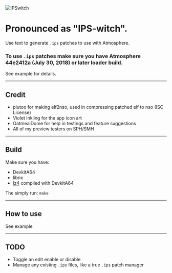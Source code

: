 ![IPSwitch](https://raw.githubusercontent.com/3096/ipswitch/master/icon.png)
# Pronounced as "IPS-witch".
Use text to generate `.ips` patches to use with Atmosphere.

### To use `.ips` patches make sure you have Atmosphere 44e2412a (July 30, 2018) or later loader build.

See example for details.

---
## Credit
- plutoo for making elf2nso, used in compressing patched elf to nso (ISC License)
- Violet Inkling for the app icon art
- OatmealDome for help in testings and feature suggestions
- All of my preview testers on SPH/SMH

---
## Build
Make sure you have:
- DevkitA64
- libnx
- [lz4](https://github.com/lz4/lz4) compiled with DevkitA64

The simply run: `make`

---
## How to use
See example

---
## TODO
- Toggle an edit enable or disable
- Manage any existing `.ips` files, like a true `.ips` patch manager
